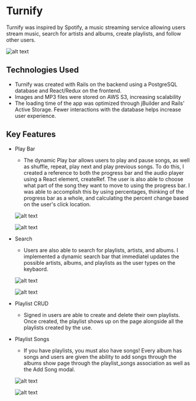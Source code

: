 # Turnify

Turnify was inspired by Spotify, a music streaming service allowing users stream music, search for artists and albums, create playlists, and follow other users.

   ![alt text](https://i.ibb.co/HBdMKRB/Screen-Shot-2019-06-27-at-11-04-17-AM-2.png)


 ## Technologies Used
 * Turnify was created with Rails on the backend using a PostgreSQL database and React/Redux on the frontend.
 * Images and MP3 files were stored on AWS S3, increasing scalability
 * The loading time of the app was optimized through jBuilder and Rails' Active Storage. Fewer interactions with the database     helps increase user experience.
 
## Key Features
 * Play Bar
   + The dynamic Play bar allows users to play and pause songs, as well as shuffle, repeat, play next and play previous songs. To do this, I created a reference to both the progress bar      and the audio player using a React element, createRef. The user is also able to choose what part of the song they want to      move to using the progress bar. I was able to accomplish this by using percentages, thinking of the progress bar as a          whole, and calculating the percent change based on the user's click location.

   ![alt text](https://i.imgur.com/wzkL0Os.png)

   ![alt text](https://github.com/yardenroee/turnify/blob/master/PlayBarFunctionality.gif?raw=true)

 * Search
      + Users are also able to search for playlists, artists, and albums. I implemented a dynamic search bar that immediatel          updates the possible artists, albums, and playlists as the user types on the keybaord.
   
   ![alt text](https://i.imgur.com/V0tduyN.png)

   ![alt text](https://github.com/yardenroee/turnify/blob/master/SearchFunctionality.gif?raw=true)

  * Playlist CRUD
    + Signed in users are able to create and delete their own playlists. Once created, the playlist shows up on the page  alongside all the playlists created by the use.

  * Playlist Songs
     + If you have playlists, you must also have songs! Every album has songs and users are given the ability to add songs through the albums show page through the playlist_songs association as well as the Add Song modal.

    ![alt text](https://i.imgur.com/c3vXWtU.png)
    
    ![alt text](https://github.com/yardenroee/turnify/blob/master/PlaylistCRUD.gif?raw=true)
